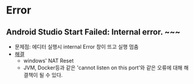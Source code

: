 # Error
## Android Studio Start Failed: Internal error. ~~~
- 문제점:  에디터 실행시 internal Error 창이 뜨고 실행 멈춤
- [해결](https://stackoverflow.com/questions/2772701/address-already-in-use-jvm-bind-java/70640950#70640950)
    - windows' NAT Reset
    - JVM, Docker등과 같은 'cannot listen on this port'와 같은 오류에 대해 해결책이 될 수 있다.